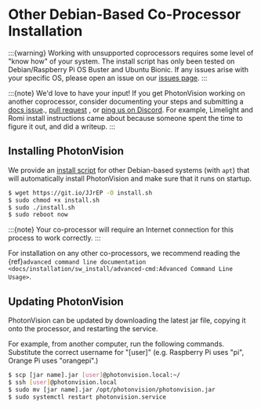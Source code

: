 # Other Debian-Based Co-Processor Installation

:::{warning}
Working with unsupported coprocessors requires some level of "know how" of your system. The install script has only been tested on Debian/Raspberry Pi OS Buster and Ubuntu Bionic. If any issues arise with your specific OS, please open an issue on our [issues page](https://github.com/PhotonVision/photonvision/issues).
:::

:::{note}
We'd love to have your input! If you get PhotonVision working on another coprocessor, consider documenting your steps and submitting a [docs issue](https://github.com/PhotonVision/photonvision-docs/issues)., [pull request](https://github.com/PhotonVision/photonvision-docs/pulls) , or [ping us on Discord](https://discord.com/invite/wYxTwym). For example, Limelight and Romi install instructions came about because someone spent the time to figure it out, and did a writeup.
:::

## Installing PhotonVision

We provide an [install script](https://git.io/JJrEP) for other Debian-based systems (with `apt`) that will automatically install PhotonVision and make sure that it runs on startup.

```bash
$ wget https://git.io/JJrEP -O install.sh
$ sudo chmod +x install.sh
$ sudo ./install.sh
$ sudo reboot now
```

:::{note}
Your co-processor will require an Internet connection for this process to work correctly.
:::

For installation on any other co-processors, we recommend reading the {ref}`advanced command line documentation <docs/installation/sw_install/advanced-cmd:Advanced Command Line Usage>`.

## Updating PhotonVision

PhotonVision can be updated by downloading the latest jar file, copying it onto the processor, and restarting the service.

For example, from another computer, run the following commands. Substitute the correct username for "\[user\]" (e.g. Raspberry Pi uses "pi", Orange Pi uses "orangepi".)

```bash
$ scp [jar name].jar [user]@photonvision.local:~/
$ ssh [user]@photonvision.local
$ sudo mv [jar name].jar /opt/photonvision/photonvision.jar
$ sudo systemctl restart photonvision.service
```
